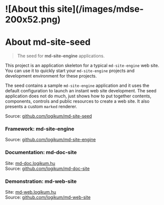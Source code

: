 <!-- ======================================================================
--- Search engine
title:          About
keywords:       about site
description:    About the md-site-seed project.
--- Menu system
order:          100
text:           About
hidden:         false
umbel:          false
--- Page properties
id:             
document:       
layout:         
searchable:     true
======================================================================= -->

<h1 class="pull-right">
![About this site](/images/mdse-200x52.png)
</h1>

# About md-site-seed

> The seed for **md-site-engine** applications.

This project is an application skeleton for a typical `md-site-engine` web site.
You can use it to quickly start your `md-site-engine` projects and development
environment for these projects.

The seed contains a sample `md-site-engine` application and it uses the default
configuration to launch an instant web site development. The seed application
does not do much, just shows how to put together contents, components, controls
and public resources to create a web site. It also presents a custom `marked`
renderer.

Source: [github.com/logikum/md-site-seed](https://github.com/logikum/md-site-seed "|_blank")

### Framework: md-site-engine

Source: [github.com/logikum/md-site-engine](https://github.com/logikum/md-site-engine "|_blank")

### Documentation: md-doc-site

Site: [md-doc.logikum.hu](https://md-doc.logikum.hu "|_blank")  
Source: [github.com/logikum/md-doc-site](https://github.com/logikum/md-doc-site "|_blank")

### Demonstration: md-web-site

Site: [md-web.logikum.hu](https://md-web.logikum.hu "|_blank")  
Source: [github.com/logikum/md-web-site](https://github.com/logikum/md-web-site "|_blank")
